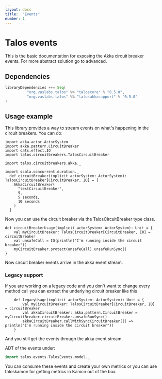 ```yaml
---
layout: docs
title:  "Events"
number: 1
---
```



# Talos events

This is the basic documentation for exposing the Akka circuit breaker events. For more abstract solution go to advanced.

## Dependencies

```scala
libraryDependencies ++= Seq(
          "org.vaslabs.talos" %% "taloscore" % "0.5.0",
          "org.vaslabs.talos" %% "talosakkasupport" % "0.5.0"
)
```
## Usage example

This library provides a way to stream events on what's happening in the circuit breakers. You can do:

```tut:silent
import akka.actor.ActorSystem
import akka.pattern.CircuitBreaker
import cats.effect.IO
import talos.circuitbreakers.TalosCircuitBreaker

import talos.circuitbreakers.akka._

import scala.concurrent.duration._
  def circuitBreaker(implicit actorSystem: ActorSystem): TalosCircuitBreaker[CircuitBreaker, IO] = {
    AkkaCircuitBreaker(
      "testCircuitBreaker",
      5,
      5 seconds,
      10 seconds
    )
  }
```

Now you can use the circuit breaker via the TalosCircuitBreaker type class.
```tut:silent
def circuitBreakerUsage(implicit actorSystem: ActorSystem): Unit = {
    val myCircuitBreaker: TalosCircuitBreaker[CircuitBreaker, IO] = circuitBreaker
    val unsafeCall = IO(println("I'm running inside the circuit breaker"))
    myCircuitBreaker.protect(unsafeCall).unsafeRunSync()
}
```

Now circuit breaker events arrive in the akka event stream.

### Legacy support
If you are working on a legacy code and you don't want to change every method call you can extract the underlying circuit breaker like this
```tut:silent
    def legacyUsage(implicit actorSystem: ActorSystem): Unit = {
        val myCircuitBreaker: TalosCircuitBreaker[CircuitBreaker, IO] = circuitBreaker
        val akkaCircuitBreaker: akka.pattern.CircuitBreaker = myCircuitBreaker.circuitBreaker.unsafeRunSync()
        akkaCircuitBreaker.callWithSyncCircuitBreaker(() => println("I'm running inside the circuit breaker"))
    }
```
And you still get the events through the akka event stream.

ADT of the events under:

```scala
import talos.events.TalosEvents.model._
```

You can consume these events and create your own metrics or you can use taloskamon for getting metrics in Kamon out of the box. 

